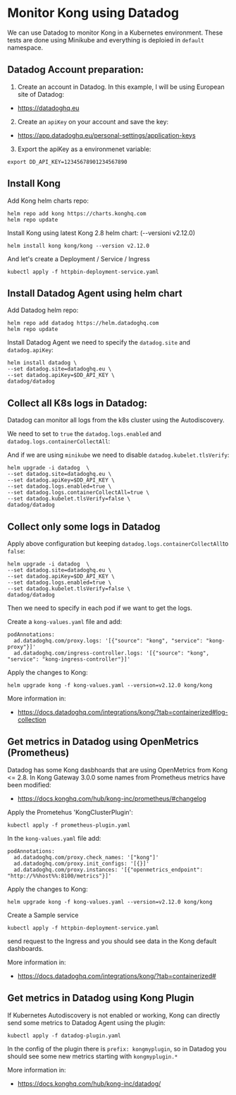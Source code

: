 # Monitor Kong using Datadog 

We can use Datadog to monitor Kong in a Kubernetes environment.
These tests are done using Minikube and everything is deploied in `default` namespace.

## Datadog Account preparation:

1. Create an account in Datadog. In this example, I will be using European site of Datadog: 
- https://datadoghq.eu

2. Create an `apiKey` on your account and save the key:
- https://app.datadoghq.eu/personal-settings/application-keys

3. Export the apiKey as a environmenet variable:
```
export DD_API_KEY=12345678901234567890
```


## Install Kong

Add Kong helm charts repo:
```
helm repo add kong https://charts.konghq.com
helm repo update
```

Install Kong using latest Kong 2.8 helm chart: (--versioni v2.12.0)
```
helm install kong kong/kong --version v2.12.0
```

And let's create a Deployment / Service / Ingress

```
kubectl apply -f httpbin-deployment-service.yaml
```


## Install Datadog Agent using helm chart


Add Datadog helm repo:
```
helm repo add datadog https://helm.datadoghq.com
helm repo update
```

Install Datadog Agent we need to specify the `datadog.site` and `datadog.apiKey`:
```
helm install datadog \
--set datadog.site=datadoghq.eu \
--set datadog.apiKey=$DD_API_KEY \
datadog/datadog
```


## Collect all K8s logs in Datadog:

Datadog can monitor all logs from the k8s cluster using the Autodiscovery.

We need to set to `true` the `datadog.logs.enabled` and  `datadog.logs.containerCollectAll`:

And if we are using `minikube` we need to disable `datadog.kubelet.tlsVerify`:

```
helm upgrade -i datadog  \
--set datadog.site=datadoghq.eu \
--set datadog.apiKey=$DD_API_KEY \
--set datadog.logs.enabled=true \
--set datadog.logs.containerCollectAll=true \
--set datadog.kubelet.tlsVerify=false \
datadog/datadog
```


## Collect only some logs in Datadog


Apply above configuration but keeping `datadog.logs.containerCollectAll`to `false`:


```
helm upgrade -i datadog  \
--set datadog.site=datadoghq.eu \
--set datadog.apiKey=$DD_API_KEY \
--set datadog.logs.enabled=true \
--set datadog.kubelet.tlsVerify=false \
datadog/datadog
```


Then we need to specify in each pod if we want to get the logs.

Create a `kong-values.yaml` file and add:

```
podAnnotations:
  ad.datadoghq.com/proxy.logs: '[{"source": "kong", "service": "kong-proxy"}]'
  ad.datadoghq.com/ingress-controller.logs: '[{"source": "kong", "service": "kong-ingress-controller"}]'
```

Apply the changes to Kong:

```
helm upgrade kong -f kong-values.yaml --version=v2.12.0 kong/kong
```

More information in:
- https://docs.datadoghq.com/integrations/kong/?tab=containerized#log-collection


## Get metrics in Datadog using OpenMetrics (Prometheus)

Datadog has some Kong dasbhoards that are using OpenMetrics from Kong <= 2.8. 
In Kong Gateway 3.0.0 some names from Prometheus metrics have been modified:
- https://docs.konghq.com/hub/kong-inc/prometheus/#changelog


Apply the Prometehus 'KongClusterPlugin':

```
kubectl apply -f prometheus-plugin.yaml
```


In the `kong-values.yaml` file add:

```
podAnnotations:
  ad.datadoghq.com/proxy.check_names: '["kong"]'
  ad.datadoghq.com/proxy.init_configs: '[{}]'
  ad.datadoghq.com/proxy.instances: '[{"openmetrics_endpoint": "http://%%host%%:8100/metrics"}]'
```


Apply the changes to Kong:

```
helm upgrade kong -f kong-values.yaml --version=v2.12.0 kong/kong
```

Create a Sample service

```
kubectl apply -f httpbin-deployment-service.yaml
```

send request to the Ingress and you should see data in the Kong default dashboards.

More information in:
- https://docs.datadoghq.com/integrations/kong/?tab=containerized#


## Get metrics in Datadog using Kong Plugin

If Kubernetes Autodiscovery is not enabled or working, Kong can directly send some metrics to Datadog Agent using the plugin:

```
kubectl apply -f datadog-plugin.yaml
```

In the config of the plugin there is `prefix: kongmyplugin`, so in Datadog you should see some new metrics starting with `kongmyplugin.*`

More information in:
- https://docs.konghq.com/hub/kong-inc/datadog/